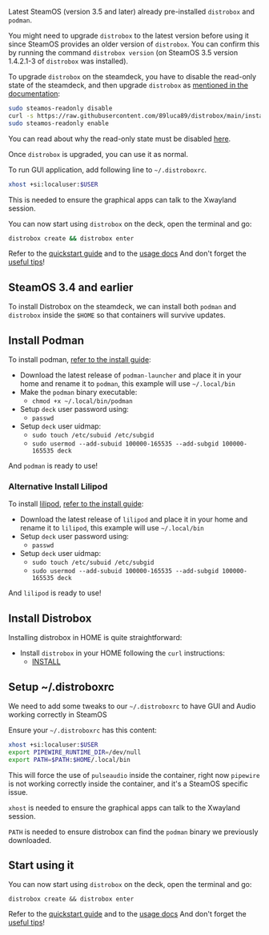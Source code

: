 Latest SteamOS (version 3.5 and later) already pre-installed `distrobox` and `podman`.

You might need to upgrade `distrobox` to the latest version before using it since SteamOS provides an older version of
`distrobox`. You can confirm this by running the command `distrobox version` (on SteamOS 3.5 version 1.4.2.1-3 of
`distrobox` was installed).

To upgrade `distrobox` on the steamdeck, you have to disable the read-only state of the steamdeck, and then upgrade
`distrobox` as [mentioned in the documentation](https://github.com/89luca89/distrobox/blob/main/docs/README.md#alternative-methods):

```sh
sudo steamos-readonly disable
curl -s https://raw.githubusercontent.com/89luca89/distrobox/main/install | sudo sh -s -- --prefix /usr
sudo steamos-readonly enable
```

You can read about why the read-only state must be disabled [here](https://help.steampowered.com/en/faqs/view/671A-4453-E8D2-323C).

Once `distrobox` is upgraded, you can use it as normal.

To run GUI application, add following line to `~/.distroboxrc`.

```sh
xhost +si:localuser:$USER
```

This is needed to ensure the graphical apps can talk to the Xwayland session.

You can now start using `distrobox` on the deck, open the terminal and go:

```sh
distrobox create && distrobox enter
```

Refer to the [quickstart guide](../README.md#quick-start) and to the [usage docs](../usage/usage.md)
And don't forget the [useful tips](../useful_tips.md)!

## SteamOS 3.4 and earlier

To install Distrobox on the steamdeck, we can install both `podman` and `distrobox`
inside the `$HOME` so that containers will survive updates.

## Install Podman

To install podman, [refer to the install guide](install_podman_static.md#):

- Download the latest release of `podman-launcher` and place it in your home and rename it to `podman`,
  this example will use `~/.local/bin`
- Make the `podman` binary executable:
  - `chmod +x ~/.local/bin/podman`
- Setup `deck` user password using:
  - `passwd`
- Setup `deck` user uidmap:
  - `sudo touch /etc/subuid /etc/subgid`
  - `sudo usermod --add-subuid 100000-165535 --add-subgid 100000-165535 deck`

And `podman` is ready to use!

### Alternative Install Lilipod

To install [lilipod](https://github.com/89luca89/lilipod), [refer to the install guide](install_lilipod_static.md#):

- Download the latest release of `lilipod` and place it in your home and rename it to `lilipod`,
  this example will use `~/.local/bin`
- Setup `deck` user password using:
  - `passwd`
- Setup `deck` user uidmap:
  - `sudo touch /etc/subuid /etc/subgid`
  - `sudo usermod --add-subuid 100000-165535 --add-subgid 100000-165535 deck`

And `lilipod` is ready to use!

## Install Distrobox

Installing distrobox in HOME is quite straightforward:

- Install `distrobox` in your HOME following the `curl` instructions:
  - [INSTALL](../README.md#curl-or-wget)

## Setup ~/.distroboxrc

We need to add some tweaks to our `~/.distroboxrc` to have GUI and Audio working
correctly in SteamOS

Ensure your `~/.distroboxrc` has this content:

```sh
xhost +si:localuser:$USER
export PIPEWIRE_RUNTIME_DIR=/dev/null
export PATH=$PATH:$HOME/.local/bin
```

This will force the use of `pulseaudio` inside the container, right now `pipewire`
is not working correctly inside the container, and it's a SteamOS specific issue.

`xhost` is needed to ensure the graphical apps can talk to the Xwayland session.

`PATH` is needed to ensure distrobox can find the `podman` binary we previously
downloaded.

## Start using it

You can now start using `distrobox` on the deck, open the terminal and go:

`distrobox create && distrobox enter`

Refer to the [quickstart guide](../README.md#quick-start) and to the [usage docs](../usage/usage.md)
And don't forget the [useful tips](../useful_tips.md)!
